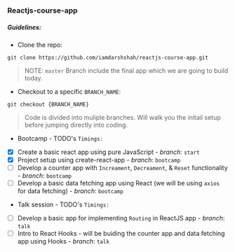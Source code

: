 ### Reactjs-course-app

##### Guidelines:
- Clone the repo:
```
git clone https://github.com/iamdarshshah/reactjs-course-app.git
```
> NOTE: `master` Branch include the final app which we are going to build today.

- Checkout to a specific `BRANCH_NAME`:
```
git checkout {BRANCH_NAME}
```
> Code is divided into muliple branches. Will walk you the initail setup before jumping directly into coding.

* Bootcamp - TODO's `Timings: `

- [x] Create a basic react app using pure JavaScript - _branch_: `start`
- [x] Project setup using create-react-app - _branch_: `bootcamp`
- [ ] Develop a counter app with `Increament`, `Decreament`, & `Reset` functionality - _branch_: `bootcamp`
- [ ] Develop a basic data fetching app using React (we will be using `axios` for data fetching) - _branch_: `bootcamp`

* Talk session - TODO's `Timings: `

- [ ] Develop a basic app for implementing `Routing` in ReactJS app - _branch_: `talk`
- [ ] Intro to React Hooks - will be buiding the counter app and data fetching app using Hooks - _branch_: `talk`